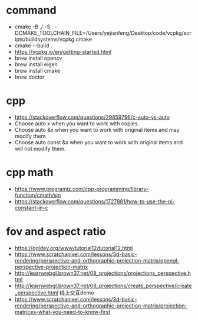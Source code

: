 # command
 - cmake -B ./ -S . -DCMAKE_TOOLCHAIN_FILE=/Users/yejianfeng/Desktop/code/vcpkg/scripts/buildsystems/vcpkg.cmake
 - cmake --build .
 - https://vcpkg.io/en/getting-started.html
 - brew install opencv
 - brew install eigen
 - brew install cmake
 - brew doctor

# cpp
 - https://stackoverflow.com/questions/29859796/c-auto-vs-auto
 - Choose auto x when you want to work with copies.
 - Choose auto &x when you want to work with original items and may modify them.
 - Choose auto const &x when you want to work with original items and will not modify them.

# cpp math
 - https://www.programiz.com/cpp-programming/library-function/cmath/sin
 - https://stackoverflow.com/questions/1727881/how-to-use-the-pi-constant-in-c

# fov and aspect ratio
 - https://ogldev.org/www/tutorial12/tutorial12.html
 - https://www.scratchapixel.com/lessons/3d-basic-rendering/perspective-and-orthographic-projection-matrix/opengl-perspective-projection-matrix
 - http://learnwebgl.brown37.net/08_projections/projections_perspective.html
 - http://learnwebgl.brown37.net/08_projections/create_perspective/create_perspective.html 线上交互demo
 - https://www.scratchapixel.com/lessons/3d-basic-rendering/perspective-and-orthographic-projection-matrix/projection-matrices-what-you-need-to-know-first